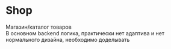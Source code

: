 # Shop
Магазин/каталог товаров <br>
В основном backend логика, практически нет адаптива и нет нормального дизайна, необходимо доделывать

